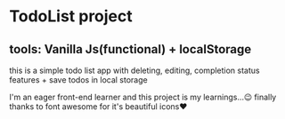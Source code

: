# TodoList project

## tools: Vanilla Js(functional) + localStorage

this is a simple todo list app with deleting, editing, completion status features + save todos in local storage

I'm an eager front-end learner and this project is my learnings...😉
finally thanks to font awesome for it's beautiful icons❤️
